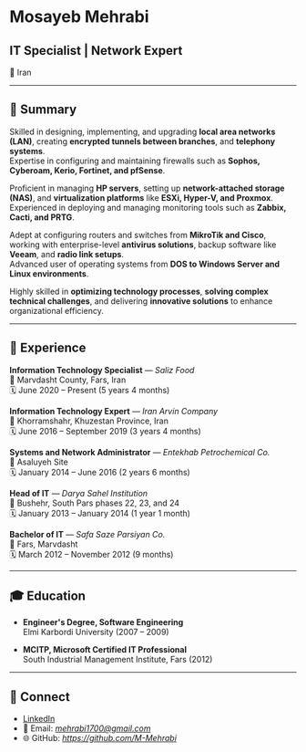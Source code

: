 # Mosayeb Mehrabi 

## IT Specialist | Network Expert  
📍 Iran  

---

## 📝 Summary  
Skilled in designing, implementing, and upgrading **local area networks (LAN)**, creating **encrypted tunnels between branches**, and **telephony systems**.  
Expertise in configuring and maintaining firewalls such as **Sophos, Cyberoam, Kerio, Fortinet, and pfSense**.  

Proficient in managing **HP servers**, setting up **network-attached storage (NAS)**, and **virtualization platforms** like **ESXi, Hyper-V, and Proxmox**.  
Experienced in deploying and managing monitoring tools such as **Zabbix, Cacti, and PRTG**.  

Adept at configuring routers and switches from **MikroTik and Cisco**, working with enterprise-level **antivirus solutions**, backup software like **Veeam**, and **radio link setups**.  
Advanced user of operating systems from **DOS to Windows Server and Linux environments**.  

Highly skilled in **optimizing technology processes**, **solving complex technical challenges**, and delivering **innovative solutions** to enhance organizational efficiency.  

---

## 💼 Experience  

**Information Technology Specialist** — *Saliz Food*  
📍 Marvdasht County, Fars, Iran  
🗓 June 2020 – Present (5 years 4 months)  

**Information Technology Expert** — *Iran Arvin Company*  
📍 Khorramshahr, Khuzestan Province, Iran  
🗓 June 2016 – September 2019 (3 years 4 months)  

**Systems and Network Administrator** — *Entekhab Petrochemical Co.*  
📍 Asaluyeh Site  
🗓 January 2014 – June 2016 (2 years 6 months)  

**Head of IT** — *Darya Sahel Institution*  
📍 Bushehr, South Pars phases 22, 23, and 24  
🗓 January 2013 – January 2014 (1 year 1 month)  

**Bachelor of IT** — *Safa Saze Parsiyan Co.*  
📍 Fars, Marvdasht  
🗓 March 2012 – November 2012 (9 months)  

---

## 🎓 Education  

- **Engineer's Degree, Software Engineering**  
  Elmi Karbordi University (2007 – 2009)  

- **MCITP, Microsoft Certified IT Professional**  
  South Industrial Management Institute, Fars (2012)  

---

## 🔗 Connect  

- [LinkedIn](https://www.linkedin.com/in/mosayeb-mehrabi-697bb694/)  
- 📧 Email: *mehrabi1700@gmail.com*  
- 🌐 GitHub: *https://github.com/M-Mehrabi*  

